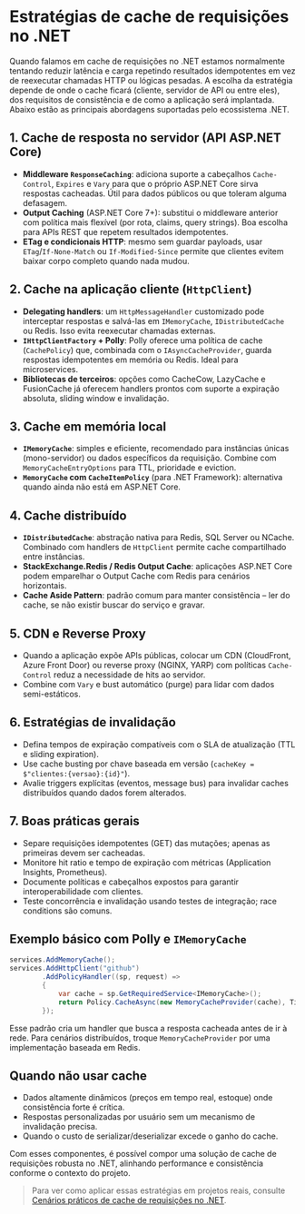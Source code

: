# Estratégias de cache de requisições no .NET

Quando falamos em cache de requisições no .NET estamos normalmente tentando reduzir latência e carga repetindo resultados idempotentes em vez de reexecutar chamadas HTTP ou lógicas pesadas. A escolha da estratégia depende de onde o cache ficará (cliente, servidor de API ou entre eles), dos requisitos de consistência e de como a aplicação será implantada. Abaixo estão as principais abordagens suportadas pelo ecossistema .NET.

## 1. Cache de resposta no servidor (API ASP.NET Core)

- **Middleware `ResponseCaching`**: adiciona suporte a cabeçalhos `Cache-Control`, `Expires` e `Vary` para que o próprio ASP.NET Core sirva respostas cacheadas. Útil para dados públicos ou que toleram alguma defasagem.
- **Output Caching** (ASP.NET Core 7+): substitui o middleware anterior com política mais flexível (por rota, claims, query strings). Boa escolha para APIs REST que repetem resultados idempotentes.
- **ETag e condicionais HTTP**: mesmo sem guardar payloads, usar `ETag`/`If-None-Match` ou `If-Modified-Since` permite que clientes evitem baixar corpo completo quando nada mudou.

## 2. Cache na aplicação cliente (`HttpClient`)

- **Delegating handlers**: um `HttpMessageHandler` customizado pode interceptar respostas e salvá-las em `IMemoryCache`, `IDistributedCache` ou Redis. Isso evita reexecutar chamadas externas.
- **`IHttpClientFactory` + Polly**: Polly oferece uma política de cache (`CachePolicy`) que, combinada com o `IAsyncCacheProvider`, guarda respostas idempotentes em memória ou Redis. Ideal para microservices.
- **Bibliotecas de terceiros**: opções como CacheCow, LazyCache e FusionCache já oferecem handlers prontos com suporte a expiração absoluta, sliding window e invalidação.

## 3. Cache em memória local

- **`IMemoryCache`**: simples e eficiente, recomendado para instâncias únicas (mono-servidor) ou dados específicos da requisição. Combine com `MemoryCacheEntryOptions` para TTL, prioridade e eviction.
- **`MemoryCache` com `CacheItemPolicy`** (para .NET Framework): alternativa quando ainda não está em ASP.NET Core.

## 4. Cache distribuído

- **`IDistributedCache`**: abstração nativa para Redis, SQL Server ou NCache. Combinado com handlers de `HttpClient` permite cache compartilhado entre instâncias.
- **StackExchange.Redis / Redis Output Cache**: aplicações ASP.NET Core podem emparelhar o Output Cache com Redis para cenários horizontais.
- **Cache Aside Pattern**: padrão comum para manter consistência – ler do cache, se não existir buscar do serviço e gravar.

## 5. CDN e Reverse Proxy

- Quando a aplicação expõe APIs públicas, colocar um CDN (CloudFront, Azure Front Door) ou reverse proxy (NGINX, YARP) com políticas `Cache-Control` reduz a necessidade de hits ao servidor.
- Combine com `Vary` e bust automático (purge) para lidar com dados semi-estáticos.

## 6. Estratégias de invalidação

- Defina tempos de expiração compatíveis com o SLA de atualização (TTL e sliding expiration).
- Use cache busting por chave baseada em versão (`cacheKey = $"clientes:{versao}:{id}"`).
- Avalie triggers explícitas (eventos, message bus) para invalidar caches distribuídos quando dados forem alterados.

## 7. Boas práticas gerais

- Separe requisições idempotentes (GET) das mutações; apenas as primeiras devem ser cacheadas.
- Monitore hit ratio e tempo de expiração com métricas (Application Insights, Prometheus).
- Documente políticas e cabeçalhos expostos para garantir interoperabilidade com clientes.
- Teste concorrência e invalidação usando testes de integração; race conditions são comuns.

## Exemplo básico com Polly e `IMemoryCache`

```csharp
services.AddMemoryCache();
services.AddHttpClient("github")
        .AddPolicyHandler((sp, request) =>
        {
            var cache = sp.GetRequiredService<IMemoryCache>();
            return Policy.CacheAsync(new MemoryCacheProvider(cache), TimeSpan.FromMinutes(5));
        });
```

Esse padrão cria um handler que busca a resposta cacheada antes de ir à rede. Para cenários distribuídos, troque `MemoryCacheProvider` por uma implementação baseada em Redis.

## Quando não usar cache

- Dados altamente dinâmicos (preços em tempo real, estoque) onde consistência forte é crítica.
- Respostas personalizadas por usuário sem um mecanismo de invalidação precisa.
- Quando o custo de serializar/deserializar excede o ganho do cache.

Com esses componentes, é possível compor uma solução de cache de requisições robusta no .NET, alinhando performance e consistência conforme o contexto do projeto.

> Para ver como aplicar essas estratégias em projetos reais, consulte [Cenários práticos de cache de requisições no .NET](./http-request-caching-scenarios.md).

